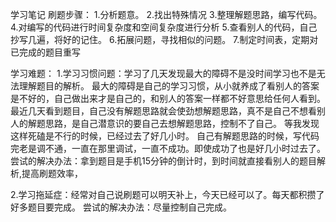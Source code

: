 学习笔记
刷题步骤：
1.分析题意。
2.找出特殊情况
3.整理解题思路，编写代码。
4.对编写的代码进行时间复杂度和空间复杂度进行分析
5.查看别人的代码，自己抄写几遍，将好的记住。
6.拓展问题，寻找相似的问题。
7.制定时间表，定期对已完成的题目重写

学习难题：
1.学习习惯问题：学习了几天发现最大的障碍不是没时间学习也不是无法理解题目的解析。
最大的障碍是自己的学习习惯，从小就养成了看别人的答案是不好的，自己做出来才是自己的，和别人的答案一样都不好意思给任何人看到。
最近几天看到题目，自己没有解题思路就会使劲想解题思路，真不是自己不想看别人的解题思路，是自己潜意识的要自己去想解题思路，控制不了自己。
等我发现这样死磕是不行的时候，已经过去了好几小时。
自己有解题思路的时候，写代码完老是调不通，一直在那里调试，一直不成功。即使成功了也是好几小时过去了。
尝试的解决办法：拿到题目是手机15分钟的倒计时，到时间就直接看别人的题目解析,提高刷题效率，

2.学习拖延症：经常对自己说刷题可以明天补上，今天已经可以了。每天都积攒了好多题目要完成。
尝试的解决办法：尽量控制自己完成。









